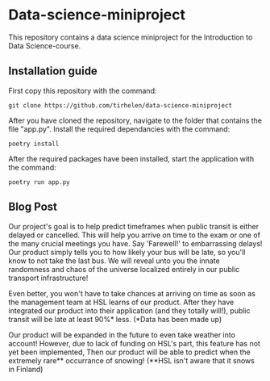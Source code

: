 # Data-science-miniproject

This repository contains a data science miniproject for the Introduction to Data Science-course.

## Installation guide

First copy this repository with the command:

```
git clone https://github.com/tirhelen/data-science-miniproject
```

After you have cloned the repository, navigate to the folder that contains the file "app.py".
Install the required dependancies with the command:

```
poetry install
```

After the required packages have been installed, start the application with the command:

```
poetry run app.py
```
## Blog Post
Our project's goal is to help predict timeframes when public transit is either delayed or cancelled.
This will help you arrive on time to the exam or one of the many crucial meetings you have.
Say 'Farewell!' to embarrassing delays!
Our product simply tells you to how likely your bus will be late, so you'll know to not take the last bus.
We will reveal unto you the innate randomness and chaos of the universe localized entirely in our public transport infrastructure!

Even better, you won't have to take chances at arriving on time as soon as the management team at HSL learns of our product.
After they have integrated our product into their application (and they totally will!), public transit will be late at least 90%* less. 
(*Data has been made up)

Our product will be expanded in the future to even take weather into account!
However, due to lack of funding on HSL's part, this feature has not yet been implemented,
Then our product will be able to predict when the extremely rare** occurrance of snowing!
(**HSL isn't aware that it snows in Finland)
